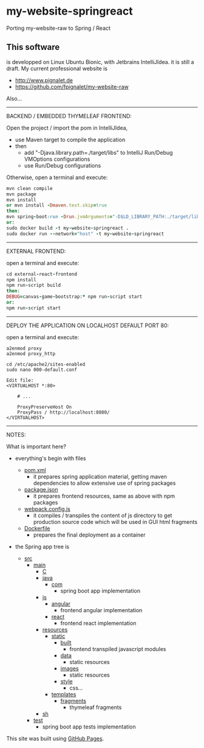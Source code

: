 # my-website-springreact
Porting my-website-raw to Spring / React

## This software 
is developped on Linux Ubuntu Bionic, with Jetbrains IntelliJIdea.
it is still a draft. 
My current professional website is 
- http://www.pignalet.de
- https://github.com/fpignalet/my-website-raw

Also...

------------------------------------------------------------------
BACKEND / EMBEDDED THYMELEAF FRONTEND:

Open the project / import the pom in IntelliJIdea, 
- use Maven target to compile the application
- then 
    - add "-Djava.library.path=./target/libs" to IntelliJ Run/Debug VMOptions configurations
    - use Run/Debug configurations

Otherwise, open a terminal and execute:
```ruby
mvn clean compile
mvn package
mvn install
or mvn install -Dmaven.test.skip=true
then:
mvn spring-boot:run -Drun.jvmArguments="-D$LD_LIBRARY_PATH:./target/libs"
or:
sudo docker build -t my-website-springreact .
sudo docker run --network="host" -t my-website-springreact
```

------------------------------------------------------------------
EXTERNAL FRONTEND:

open a terminal and execute:
```ruby
cd external-react-frontend
npm install
npm run-script build
then:
DEBUG=canvas-game-bootstrap:* npm run-script start
or:
npm run-script start
```

------------------------------------------------------------------
DEPLOY THE APPLICATION ON LOCALHOST DEFAULT PORT 80:

open a terminal and execute:
```
a2enmod proxy
a2enmod proxy_http   

cd /etc/apache2/sites-enabled
sudo nano 000-default.conf

Edit file:
<VIRTUALHOST *:80>

    # ...

    ProxyPreserveHost On
    ProxyPass / http://localhost:8080/
</VIRTUALHOST>
```

------------------------------------------------------------------
NOTES:

What is important here?
- everything's begin with files
    - [pom.xml](pom.xml)
        - it prepares spring application material, getting maven dependencies to allow extensive use of spring packages
    - [package.json](package.json)
        - it prepares frontend resources, same as above with npm packages
    - [webpack.config.js](webpack.config.js)
        - it compiles / transpiles the content of js directory to get production source code which will be used in GUI html fragments
    - [Dockerfile](Dockerfile)
        - prepares the final deployment as a container
    
- the Spring app tree is
    - [src](src)
        - [main](src/main)
            - [C](src/main/c)
            - [java](src/main/java)
                - [com](src/main/java/com)
                    - spring boot app implementation
            - [js](src/main/js)
                - [angular](src/main/js/angular)
                    - frontend angular implementation
                - [react](src/main/js/react)
                    - frontend react implementation
            - [resources](src/main/resources)
                - [static](src/main/resources/static)
                    - [built](src/main/resources/static/built)
                        - frontend transpiled javascript modules
                    - [data](src/main/resources/static/data)
                        - static resources
                    - [images](src/main/resources/static/images)
                        - static resources
                    - [style](src/main/resources/static/style)
                        - css...
                - [templates](src/main/resources/templates)
                    - [fragments](src/main/resources/templates/fragments)
                        - thymeleaf fragments
            - [sh](src/main/sh)
        - [test](test)
            - spring boot app tests implementation

This site was built using [GitHub Pages](https://pages.github.com/).
